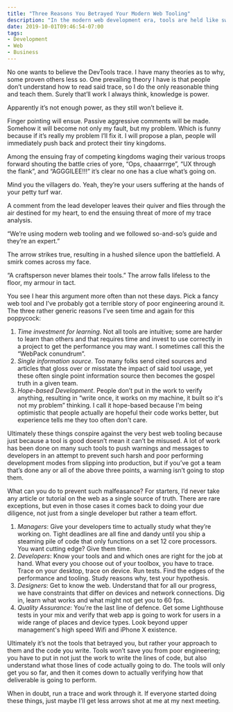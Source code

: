 ```yaml
---
title: "Three Reasons You Betrayed Your Modern Web Tooling"
description: "In the modern web development era, tools are held like swords in meeting rooms around the world, poking holes in coffee cups in the name of process. Let's discuss three reasons your tools aren't working for you and what to do to stave of that arrow to your project."
date: 2019-10-01T09:46:54-07:00
tags:
- Development
- Web
- Business
---
```


No one wants to believe the DevTools trace. I have many theories as to why, some proven others less so. One prevailing theory I have is that people don’t understand how to read said trace, so I do the only reasonable thing and teach them. Surely that’ll work I always think, knowledge is power.

Apparently it’s not enough power, as they still won’t believe it.

Finger pointing will ensue. Passive aggressive comments will be made. Somehow it will become not only my fault, but my problem. Which is funny because if it’s really my problem I’ll fix it. I will propose a plan, people will immediately push back and protect their tiny kingdoms.

Among the ensuing fray of competing kingdoms waging their various troops forward shouting the battle cries of yore, “Ops, chaaarrrge”, “UX through the flank”, and “AGGGILEE!!!” it’s clear no one has a clue what’s going on.

Mind you the villagers do. Yeah, they’re your users suffering at the hands of your petty turf war.

A comment from the lead developer leaves their quiver and flies through the air destined for my heart, to end the ensuing threat of more of my trace analysis.

“We’re using modern web tooling and we followed so-and-so’s guide and they’re an expert.”

The arrow strikes true, resulting in a hushed silence upon the battlefield. A smirk comes across my face.

“A craftsperson never blames their tools.” The arrow falls lifeless to the floor, my armour in tact.

You see I hear this argument more often than not these days. Pick a fancy web tool and I’ve probably got a terrible story of poor engineering around it. The three rather generic reasons I’ve seen time and again for this poppycock:

1. *Time investment for learning*. Not all tools are intuitive; some are harder to learn than others and that requires time and invest to use correctly in a project to get the performance you may want. I sometimes call this the “WebPack conundrum”.
2. *Single information source*. Too many folks send cited sources and articles that gloss over or misstate the impact of said tool usage, yet these often single point information source then becomes the gospel truth in a given team.
3. *Hope-based Development*. People don’t put in the work to verify anything, resulting in “write once, it works on my machine, it built so it's not my problem” thinking. I call it hope-based because I'm being optimistic that people actually are hopeful their code works better, but experience tells me they too often don't care.

Ultimately these things conspire against the very best web tooling because just because a tool is good doesn’t mean it can’t be misused. A lot of work has been done on many such tools to push warnings and messages to developers in an attempt to prevent such harsh and poor performing development modes from slipping into production, but if you’ve got a team that’s done any or all of the above three points, a warning isn’t going to stop them.

What can you do to prevent such malfeasance? For starters, I’d never take any article or tutorial on the web as a single source of truth. There are rare exceptions, but even in those cases it comes back to doing your due diligence, not just from a single developer but rather a team effort.

1. *Managers*: Give your developers time to actually study what they’re working on. Tight deadlines are all fine and dandy until you ship a steaming pile of code that only functions on a set 12 core processors. You want cutting edge? Give them time.
2. *Developers*: Know your tools and and which ones are right for the job at hand. What every you choose out of your toolbox, you have to trace. Trace on your desktop, trace on device. Run tests. Find the edges of the performance and tooling. Study reasons why, test your hypothesis.
3. *Designers*: Get to know the web. Understand that for all our progress, we have constraints that differ on devices and network connections. Dig in, learn what works and what might not get you to 60 fps.
4. *Quality Assurance*: You’re the last line of defence. Get some Lighthouse tests in your mix and verify that web app is going to work for users in a wide range of places and device types. Look beyond upper management's high speed Wifi and iPhone X existence.

Ultimately it’s not the tools that betrayed you, but rather your approach to them and the code you write. Tools won’t save you from poor engineering; you have to put in not just the work to write the lines of code, but also understand what those lines of code actually going to do. The tools will only get you so far, and then it comes down to actually verifying how that deliverable is going to perform.

When in doubt, run a trace and work through it. If everyone started doing these things, just maybe I’ll get less arrows shot at me at my next meeting.
